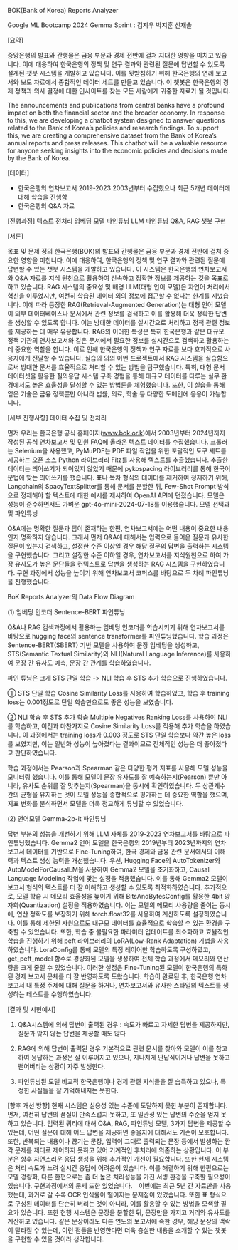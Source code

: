 BOK(Bank of Korea) Reports Analyzer

Google ML Bootcamp 2024 Gemma Sprint : 김지우 박지훈 신재솔


[요약]

중앙은행의 발표와 간행물은 금융 부문과 경제 전반에 걸쳐 지대한 영향을 미치고 있습니다. 이에 대응하여 한국은행의 정책 및 연구 결과와 관련된 질문에 답변할 수 있도록 설계된 챗봇 시스템을 개발하고 있습니다. 이를 뒷받침하기 위해 한국은행의 연례 보고서와 보도 자료에서 종합적인 데이터 세트를 만들고 있습니다. 이 챗봇은 한국은행의 경제 정책과 의사 결정에 대한 인사이트를 찾는 모든 사람에게 귀중한 자료가 될 것입니다.

The announcements and publications from central banks have a profound impact on both the financial sector and the broader economy. In response to this, we are developing a chatbot system designed to answer questions related to the Bank of Korea’s policies and research findings. To support this, we are creating a comprehensive dataset from the Bank of Korea’s annual reports and press releases. This chatbot will be a valuable resource for anyone seeking insights into the economic policies and decisions made by the Bank of Korea.

[데이터]
* 한국은행의 연차보고서 2019-2023
2003년부터 수집했으나 최근 5개년 데이터에 대해 학습을 진행함
* 한국은행의 Q&A 자료

[진행과정]
텍스트 전처리
임베딩 모델 파인튜닝
LLM 파인튜닝
Q&A, RAG 챗봇 구현

[서론]

목표 및 문제 정의
한국은행(BOK)의 발표와 간행물은 금융 부문과 경제 전반에 걸쳐 중요한 영향을 미칩니다. 이에 대응하여, 한국은행의 정책 및 연구 결과와 관련된 질문에 답변할 수 있는 챗봇 시스템을 개발하고 있습니다. 이 시스템은 한국은행의 연차보고서와 Q&A 자료를 지식 원천으로 활용하여 신속하고 정확한 정보를 제공하는 것을 목표로 하고 있습니다. 
RAG 시스템의 중요성 및 배경
LLM(대형 언어 모델)은 자연어 처리에서 혁신을 이루었지만, 여전히 학습된 데이터 외의 정보에 접근할 수 없다는 한계를 지녔습니다. 이에 따라 등장한 RAG(Retrieval-Augmented Generation)는 대형 언어 모델이 외부 데이터베이스나 문서에서 관련 정보를 검색하고 이를 활용해 더욱 정확한 답변을 생성할 수 있도록 합니다. 이는 방대한 데이터를 실시간으로 처리하고 정책 관련 정보를 제공하는 데 매우 유용합니다. RAG의 이러한 특성은 특히 한국은행과 같은 대규모 정책 기관의 연차보고서와 같은 문서에서 필요한 정보를 실시간으로 검색하고 활용하는 데 중요한 역할을 합니다. 이로 인해 한국은행의 정책과 연구 자료를 보다 효과적으로 사용자에게 전달할 수 있습니다.
실습의 의의
이번 프로젝트에서 RAG 시스템을 실습함으로써 방대한 문서를 효율적으로 처리할 수 있는 방법을 탐구했습니다. 특히, 대형 문서 데이터셋을 활용한 질의응답 시스템 구축 경험을 통해 대규모 데이터를 다루는 실무 환경에서도 높은 효율성을 달성할 수 있는 방법론을 체험했습니다. 또한, 이 실습을 통해 얻은 기술은 금융 정책뿐만 아니라 법률, 의료, 학술 등 다양한 도메인에 응용이 가능합니다.

[세부 진행사항]
데이터 수집 및 전처리

먼저 우리는 한국은행 공식 홈페이지(www.bok.or.k)에서 2003년부터 2024년까지 작성된 공식 연차보고서 및 민원 FAQ에 올라온 텍스트 데이터를 수집했습니다. 크롤러는 Selenium을 사용했고, PyMuPDF는 PDF 파일 작업을 위한 포괄적인 도구 세트를 제공하는 오픈 소스 Python 라이브러리 Fitz를 사용해 텍스트를 추출했습니다. 추출한 데이터는 띄어쓰기가 되어있지 않았기 때문에 pykospacing 라이브러리를 통해 한국어 문법에 맞는 띄어쓰기를 했습니다. 표나 목차 형식의 데이터를 제거하여 정제하기 위해, Langchain의 SpacyTextSplitter를 통해 문서를 분할한 뒤, Few-Shot Prompt 방식으로 정제해야 할 텍스트에 대한 예시를 제시하여 OpenAI API에 던졌습니다. 모델은 성능이 준수하면서도 가벼운 gpt-4o-mini-2024-07-18를 이용했습니다.
모델 선택과 및 파인튜닝

Q&A에는 명확한 질문과 답이 존재하는 한편, 연차보고서에는 어떤 내용이 중요한 내용인지 명확하지 않습니다. 그래서 먼저 Q&A에 대해서는 입력으로 들어온 질문과 유사한 질문이 있는지 검색하고, 설정한 수준 이상일 경우 해당 질문의 답변을 출력하는 시스템을 구현했습니다. 그리고 설정한 수준 이하일 경우, 연차보고서를 지식원천으로 하여 가장 유사도가 높은 문단들을 컨텍스트로 답변을 생성하는 RAG 시스템을 구현하였습니다. 구현 과정에서 성능을 높이기 위해 연차보고서 코퍼스를 바탕으로 두 차례 파인튜닝을 진행했습니다.


BoK Reports Analyzer의 Data Flow Diagram


(1) 임베딩 인코더 Sentence-BERT 파인튜닝

Q&A나 RAG 검색과정에서 활용하는 임베딩 인코더를 학습시키기 위해 연차보고서를 바탕으로 hugging face의 sentence transformer를 파인튜닝했습니다. 학습 과정은 Sentence-BERT(SBERT) 기반 모델을 사용하여 문장 임베딩을 생성하고, STS(Semantic Textual Similarity)와 NLI(Natural Language Inference)를 사용하여 문장 간 유사도 예측, 문장 간 관계를 학습하였습니다.

파인 튜닝은 크게 STS 단일 학습 -> NLI 학습 후 STS 추가 학습으로 진행하였습니다.

① STS 단일 학습
Cosine Similarity Loss를 사용하여 학습하였고, 학습 후 training loss는 0.001정도로 단일 학습만으로도 좋은 성능을 보였습니다.

② NLI 학습 후 STS 추가 학습
Multiple Negatives Ranking Loss를 사용하여 NLI를 학습하고, 이전과 마찬가지로 Cosine Similarity Loss를 적용해 추가 학습을 하였습니다. 이 과정에서는 training loss가 0.003 정도로 STS 단일 학습보다 약간 높은 loss를 보였지만, 이는 일반화 성능이 높아졌다는 결과이므로 전체적인 성능은 더 좋아졌다고 판단하였습니다.

학습 과정에서는 Pearson과 Spearman 같은 다양한 평가 지표를 사용해 모델 성능을 모니터링 했습니다. 이를 통해 모델이 문장 유사도를 잘 예측하는지(Pearson) 뿐만 아니라, 유사도 순위를 잘 맞추는지(Spearman)을 동시에 확인하였습니다. 두 상관계수 간의 균형을 유지하는 것이 모델 성능을 종합적으로 평가하는 데 중요한 역할을 했으며, 지표 변화를 분석하면서 모델을 더욱 정교하게 튜닝할 수 있었습니다.


(2) 언어모델 Gemma-2b-it 파인튜닝

​​답변 부분의 성능을 개선하기 위해 LLM 자체를 2019-2023 연차보고서를 바탕으로 파인튜닝했습니다. Gemma2 언어 모델을 한국은행의 2019년부터 2023년까지의 연차보고서 데이터를 기반으로 Fine-Tuning하여, 한국 경제와 금융 관련 문서에서의 이해력과 텍스트 생성 능력을 개선했습니다. 우선, Hugging Face의 AutoTokenizer와 AutoModelForCausalLM을 사용하여 Gemma2 모델을 초기화하고, Causal Language Modeling 작업에 맞는 설정을 적용했습니다. 이를 통해 Gemma2 모델이 보고서 형식의 텍스트를 더 잘 이해하고 생성할 수 있도록 최적화하였습니다. 추가적으로, 모델 학습 시 메모리 효율성을 높이기 위해 BitsAndBytesConfig를 활용한 4bit 양자화(Quantization) 설정을 적용하였습니다. 이는 모델의 메모리 사용량을 줄이는 동시에, 연산 정확도를 보장하기 위해 torch.float32를 사용하여 계산하도록 설정하였습니다. 이를 통해 제한된 자원으로도 대규모 데이터를 효율적으로 학습할 수 있는 환경을 구축할 수 있었습니다. 또한, 학습 중 불필요한 파라미터 업데이트를 최소화하고 효율적인 학습을 진행하기 위해 peft 라이브러리의 LoRA(Low-Rank Adaptation) 기법을 사용하였습니다. LoraConfig를 통해 모델의 특정 레이어만 학습하도록 구성하였고, get_peft_model 함수로 경량화된 모델을 생성하여 전체 학습 과정에서 메모리와 연산량을 크게 줄일 수 있었습니다. 이러한 설정은 Fine-Tuning된 모델이 한국은행의 특화된 경제 보고서 문체를 더 잘 반영하도록 도왔습니다. 학습이 완료된 후, 한국은행 연차보고서 내 특정 주제에 대해 질문을 하거나, 연차보고서와 유사한 스타일의 텍스트를 생성하는 테스트를 수행하였습니다.


[결과 및 시현예시]
 

1) Q&A시스템에 의해 답변이 출력된 경우 : 
속도가 빠르고 자세한 답변을 제공하지만, 질문과 맞지 않는 답변을 제공할 때도 많다


2) RAG에 의해 답변이 출력된 경우
기본적으로 관련 문서를 찾아와 모델이 이를 참고하여 응답하는 과정은 잘 이루어지고 있으나, 지나치게 단답식이거나 답변을 못하고 뻗어버리는 상황이 자주 발생한다.


3) 파인튜닝된 모델
비교적 한국은행이나 경제 관련 지식들을 잘 습득하고 있으나, 특정한 사실들을 잘 기억해내지는 못한다.

[향후 개선 방향]
현재 시스템은 실용성 있는 수준에 도달하지 못한 부분이 존재합니다. 먼저, 여전히 답변의 품질이 만족스럽지 못하고, 또 일관성 있는 답변의 수준을 얻지 못하고 있습니다. 입력된 쿼리에 대해 Q&A, RAG, 파인튜닝 모델, 3가지 답변을 제공할 수 있는데, 어떤 질문에 대해 어느 답변을 제공하면 좋을지에 대해서도 기준이 모호합니다. 또한, 반복되는 내용이나 끊기는 문장, 입력이 그대로 출력되는 문장 등에서 발생하는 환각 문제를 제대로 제어하지 못하고 있어 기계적인 후처리에 의존하는 상황입니다. 이 부분은 향후 자연스러운 응답 생성을 위해 추가적인 개선이 필요합니다. 또한  현재 시스템은 처리 속도가 느려 실시간 응답에 어려움이 있습니다. 이를 해결하기 위해 한편으로는 모델 경량화, 다른 한편으로는 좀 더 높은 처리성능을 가진 서빙 환경을 구축할 필요성이 있습니다. 
구현과정에서의 문제 또한 있었습니다.　이번에는 최근 5년 간 자료만을 사용했는데, 과거로 갈 수록 OCR 인식률이 떨어지는 문제점이 있었습니다. 또한 표 형식으로 구성된 데이터를 단순히 버리는 것이 아니라, 이를 활용할 수 있는 방법을 모색할 필요가 있습니다. 또한 현행 시스템은 문장을 분할한 뒤, 문장만을 가지고 거리와 유사도를 계산하고 있습니다. 같은 문장이라도 다른 연도의 보고서에 속한 경우, 해당 문장의 맥락이 달라질 수 있는데, 이런 점들을 반영한다면 더욱 충실한 내용을 소개할 수 있는 챗봇을 구현할 수 있을 것이라 생각합니다.
